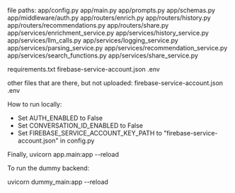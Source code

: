 file paths:
app/config.py
app/main.py
app/prompts.py
app/schemas.py
app/middleware/auth.py
app/routers/enrich.py
app/routers/history.py
app/routers/recommendations.py
app/routers/share.py
app/services/enrichment_service.py
app/services/history_service.py
app/services/llm_calls.py
app/services/logging_service.py
app/services/parsing_service.py
app/services/recommendation_service.py
app/services/search_functions.py
app/services/share_service.py


requirements.txt
firebase-service-account.json
.env

other files that are there, but not uploaded:
firebase-service-account.json
.env



How to run locally:

- Set AUTH_ENABLED to False
- Set CONVERSATION_ID_ENABLED to False
- Set FIREBASE_SERVICE_ACCOUNT_KEY_PATH to "firebase-service-account.json" in config.py

Finally,
uvicorn app.main:app --reload


To run the dummy backend:

uvicorn dummy_main:app --reload